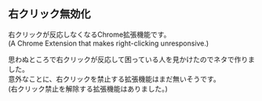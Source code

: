 ## 右クリック無効化
右クリックが反応しなくなるChrome拡張機能です。  
(A Chrome Extension that makes right-clicking unresponsive.)

思わぬところで右クリックが反応して困っている人を見かけたのでネタで作りました。  
意外なことに、右クリックを禁止する拡張機能はまだ無いそうです。  
(右クリック禁止を解除する拡張機能はありました。)

